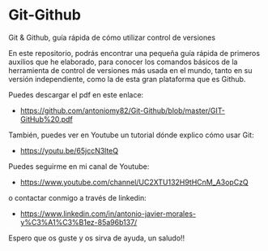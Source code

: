 # Git-Github
Git &amp; Github, guía rápida de cómo utilizar control de versiones

En este repositorio, podrás encontrar una pequeña guía rápida de primeros auxilios que he elaborado, para conocer los comandos básicos de la herramienta de control de versiones más usada en el mundo, tanto en su versión independiente, como la de esta gran plataforma que es Github.

Puedes descargar el pdf en este enlace:
- https://github.com/antoniomy82/Git-Github/blob/master/GIT-GitHub%20.pdf

También, puedes ver en Youtube un tutorial dónde explico cómo usar Git:
- https://youtu.be/65jccN3lteQ

Puedes seguirme en mi canal de Youtube:
- https://www.youtube.com/channel/UC2XTU132H9tHCnM_A3opCzQ

o contactar conmigo a través de linkedin:
- https://www.linkedin.com/in/antonio-javier-morales-y%C3%A1%C3%B1ez-85a96b137/

Espero que os guste y os sirva de ayuda, un saludo!!


